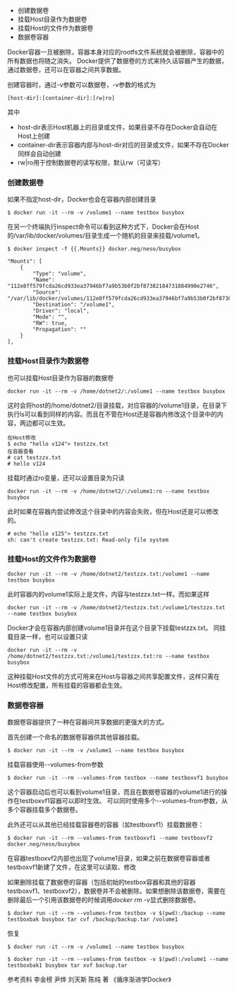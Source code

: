- 创建数据卷
- 挂载Host目录作为数据卷
- 挂载Host的文件作为数据卷
- 数据卷容器

Docker容器一旦被删除，容器本身对应的rootfs文件系统就会被删除，容器中的所有数据也将随之消失。
Docker提供了数据卷的方式来持久话容器产生的数据，通过数据卷，还可以在容器之间共享数据。

创建容器时，通过-v参数可以数据卷，-v参数的格式为
```
[host-dir]:[container-dir]:[rw|ro]
```
其中
- host-dir表示Host机器上的目录或文件，如果目录不存在Docker会自动在Host上创建
- container-dir表示容器内部与host-dir对应的目录或文件，如果不存在Docker同样会自动创建
- rw|ro用于控制数据卷的读写权限，默认rw（可读写）

### 创建数据卷
如果不指定host-dir，Docker也会在容器内部创建目录
```
$ docker run -it --rm -v /volume1 --name testbox busybox
```
在另一个终端执行inspect命令可以看到这种方式下，Docker会在Host的/var/lib/docker/volumes/目录生成一个随机的目录来挂载/volume1。
```
$ docker inspect -f {{.Mounts}} docker.neg/neso/busybox
```
```
"Mounts": [
	{
		"Type": "volume",
		"Name": "112e8ff579fcda26cd933ea37946bf7a9b53b0f2bf87382184731884990e2746",
		"Source": "/var/lib/docker/volumes/112e8ff579fcda26cd933ea37946bf7a9b53b0f2bf87382184731884990e2746/_data",
		"Destination": "/volume1",
		"Driver": "local",
		"Mode": "",
		"RW": true,
		"Propagation": ""
	}
],
```

### 挂载Host目录作为数据卷
也可以挂载Host目录作为容器的数据卷
```
docker run -it --rm -v /home/dotnet2/:/volume1 --name testbox busybox
```
这时会将host的/home/dotnet2/目录挂载，对应容器的/volume1目录，在目录下执行ls可以看到同样的内容。而且在不管在Host还是容器内修改这个目录中的内容，两边都可以生效。
```
在Host修改
$ echo "hello v124"> testzzx.txt
在容器查看
# cat testzzx.txt
# hello v124
```

挂载时通过ro变量，还可以设置目录为只读
```
docker run -it --rm -v /home/dotnet2/:/volume1:ro --name testbox busybox
```
此时如果在容器内尝试修改这个目录中的内容会失败，但在Host还是可以修改的。
```
# echo "hello v125"> testzzx.txt
sh: can't create testzzx.txt: Read-only file system
```

### 挂载Host的文件作为数据卷
```
docker run -it --rm -v /home/dotnet2/testzzx.txt:/volume1 --name testbox busybox
```
此时容器内的volume1实际上是文件，内容与testzzx.txt一样。而如果这样
```
docker run -it --rm -v /home/dotnet2/testzzx.txt:/volume1/testzzx.txt --name testbox busybox
```
Docker才会在容器内部创建volume1目录并在这个目录下挂载testzzx.txt。
同挂载目录一样，也可以设置只读
```
docker run -it --rm -v /home/dotnet2/testzzx.txt:/volume1/testzzx.txt:ro --name testbox busybox
```

这种挂载Host文件的方式可用来在Host与容器之间共享配置文件，这样只需在Host修改配置，所有挂载的容器都会生效。

### 数据卷容器
数据卷容器提供了一种在容器间共享数据的更强大的方式。

首先创建一个命名的数据卷容器供其他容器挂载。
```
$ docker run -it --rm -v /volume1 --name testbox busybox
```

挂载容器使用--volumes-from参数
```
$ docker run -it --rm --volumes-from testbox --name testboxvf1 busybox
```
这个容器启动后也可以看到volume1目录，而且在数据卷容器的volume1进行的操作在testboxvf1容器可以即时生效。
可以同时使用多个--volumes-from参数，从多个容器挂载多个数据卷。

此外还可以从其他已经挂载容器卷的容器（如testboxvf1）挂载数据卷：
```
$ docker run -it --rm --volumes-from testboxvf1 --name testboxvf2 docker.neg/neso/busybox
```
在容器testboxvf2内部也出现了volume1目录，如果之前在数据卷容器或者testboxvf1新建了文件，在这里可以读取、修改

如果删除挂载了数据卷的容器（包括初始的testbox容器和其他的容器testboxvf1、testboxvf2），数据卷并不会被删除。如果想删除该数据卷，需要在删除最后一个引用该数据卷的时候调用*docker rm -v*显式删除数据卷。

```
$ docker run -it --rm --volumes-from testbox -v $(pwd):/backup --name testboxbak busybox tar cvf /backup/backup.tar /volume1
```

恢复
```
$ docker run -it --rm -v /volume1 --name testbox busybox
```
```
$ docker run -it --rm --volumes-from testbox -v $(pwd):/volume1 --name testboxbak1 busybox tar xvf backup.tar
```




参考资料
李金榜 尹烨 刘天斯 陈纯 著 《循序渐进学Docker》








